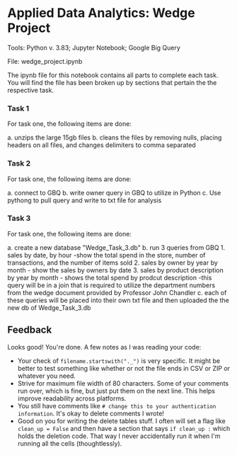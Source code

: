 # Applied Data Analytics: Wedge Project

Tools: Python v. 3.83; Jupyter Notebook; Google Big Query

File: wedge_project.ipynb

The ipynb file for this notebook contains all parts to complete each task. You will find the file has been broken up by sections that pertain the the respective task. 

### Task 1

For task one, the following items are done: 

a. unzips the large 15gb files
b. cleans the files by removing nulls, placing headers on all files, and changes delimiters to comma separated

### Task 2

For task one, the following items are done: 

a. connect to GBQ
b. write owner query in GBQ to utilize in Python
c. Use pythong to pull query and write to txt file for analysis

### Task 3

For task one, the following items are done: 

a. create a new database "Wedge_Task_3.db"
b. run 3 queries from GBQ
    1. sales by date, by hour
       -show the total spend in the store, number of transactions, and the number of items sold
    2. sales by owner by year by month
       - show the sales by owners by date
    3. sales by product description by year by month
       - shows the total spend by prodcut description
      -this query will be in a join that is required to utilize the department numbers from the wedge              document provided by Professor John Chandler
c. each of these queries will be placed into their own txt file and then uploaded the the new db of Wedge_Task_3.db


## Feedback

Looks good! You're done. A few notes as I was reading your code: 

* Your check of `filename.startswith("._")` is very specific. It might be better to test something like whether or not the file ends in CSV or ZIP or 
whatever you need.
* Strive for maximum file width of 80 characters. Some of your comments run over, which is fine, but just put them on the next line. This helps 
improve readability across platforms. 
* You still have comments like `# change this to your authentication information`. It's okay to delete comments I wrote!
* Good on you for writing the delete tables stuff. I often will set a flag like `clean_up = False` and then have a section that says `if clean_up :` which holds
the deletion code. That way I never accidentally run it when I'm running all the cells (thoughtlessly). 


